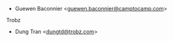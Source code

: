 - Guewen Baconnier \<<guewen.baconnier@camptocamp.com>\>

Trobz

- Dung Tran \<<dungtd@trobz.com>\>
